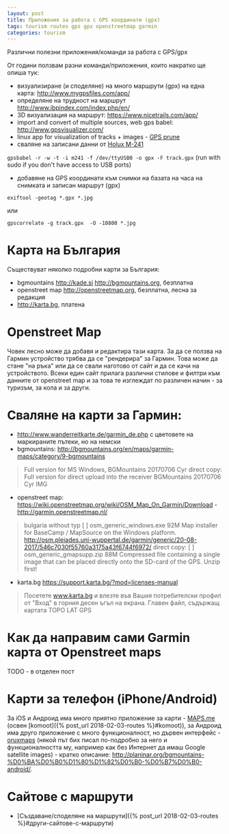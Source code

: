 ```yaml
---
layout: post
title: Приложения за работа с GPS координати (gpx)
tags: tourism routes gps gpx openstreetmap garmin
categories: tourism
---
```

Различни полезни приложения/команди за работа с GPS/gpx

От години ползвам разни команди/приложения, които накратко ще опиша тук:
 - визуализиране (и споделяне) на много маршрути (gpx) на една карта: <http://www.mygpsfiles.com/app/>
 - определяне на трудност на маршрут <http://www.ibpindex.com/index.php/en/>
 - 3D визуализация на маршрут: <https://www.nicetrails.com/app/>
 - import and convert of multiple sources, web gps babel: <http://www.gpsvisualizer.com/>
 - linux app for visualization of tracks + images - [GPS prune](https://wiki.openstreetmap.org/wiki/GpsPrune)
 - сваляне на записани данни от [Holux M-241](https://wiki.openstreetmap.org/wiki/Holux_M-241)

 `gpsbabel -r -w -t -i m241 -f /dev/ttyUSB0 -o gpx -F track.gpx` (run with sudo if you don't have access to USB ports)
 - добавяне на GPS координати към снимки на базата на часа на снимката и записан маршрут (gpx)

 `exiftool -geotag *.gpx *.jpg`

 или

 `gpscorrelate -g track.gpx  -O -10800 *.jpg`

# Карта на България
 Съществуват няколко подробни карти за България:
 - bgmountains <http://kade.si> <http://bgmountains.org>, безплатна
 - openstreet map <http://openstreetmap.org>, безплатна, лесна за редакция
 - <http://karta.bg>, платена

# Openstreet Map
 Човек лесно може да добавя и редактира тази карта. За да се ползва на Гармин устройство трябва да се "рендерира" за Гармин. Това може да стане "на ръка" или да се свали наготово от сайт и да се качи на устройството. Всеки един сайт прилага различни стилове и филтри към данните от openstreet map и за това те изглеждат по различен начин - за туризъм, за кола и за други.

# Сваляне на карти за Гармин:
 - <http://www.wanderreitkarte.de/garmin_de.php> с цветовете на маркираните пътеки, но на немски
 - bgmountains: <http://bgmountains.org/en/maps/garmin-maps/category/9-bgmountains>

  > Full version for MS Windows, BGMountains 20170706 Cyr direct copy: Full version for direct upload into the receiver BGMountains 20170706 Cyr IMG

 - openstreet map: <https://wiki.openstreetmap.org/wiki/OSM_Map_On_Garmin/Download> - <http://garmin.openstreetmap.nl/>

 > bulgaria without typ
[   ] osm_generic_windows.exe   92M  Map installer for BaseCamp / MapSource on the Windows platform.
http://osm.pleiades.uni-wuppertal.de/garmin/generic/20-08-2017/546c7030f55760a3175a43f6744f6972/
direct copy: [   ] osm_generic_gmapsupp.zip  88M  Compressed file containing a single image that can be placed directly onto the SD-card of the GPS. Unzip first!

 - karta.bg <https://support.karta.bg/?mod=licenses-manual>
 > Посетете www.karta.bg и влезте във Вашия потребителски профил от "Вход" в горния десен ъгъл на екрана. Главен файл, съдържащ картата TOPO LAT GPS

# Как да направим сами Garmin карта от Openstreet maps
TODO - в отделен пост

# Карти за телефон (iPhone/Android)
За iOS и Андроид има много приятно приложение за карти - [MAPS.me](https://maps.me/download/) (освен [komoot]({% post_url 2018-02-03-routes %}#komoot)), за Андроид има друго приложение с много функционалност, но дървен интерфейс - [oruxmaps](http://www.oruxmaps.com/cs/en/more/downloads) (някой път бих писал по-подробно за него и функционалността му, например как без Интернет да имаш Google satellite images) - кратко описание: <http://planinar.org/bgmountains-%D0%BA%D0%B0%D1%80%D1%82%D0%B0-%D0%B7%D0%B0-android/>.

# Сайтове с маршрути
 - [Създаване/споделяне на маршрути]({% post_url 2018-02-03-routes %}#други-сайтове-с-маршрути)
